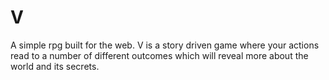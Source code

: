 # V
A simple rpg built for the web. V is a story driven game where your actions read to a number of different outcomes which will reveal more about the world and its secrets.
